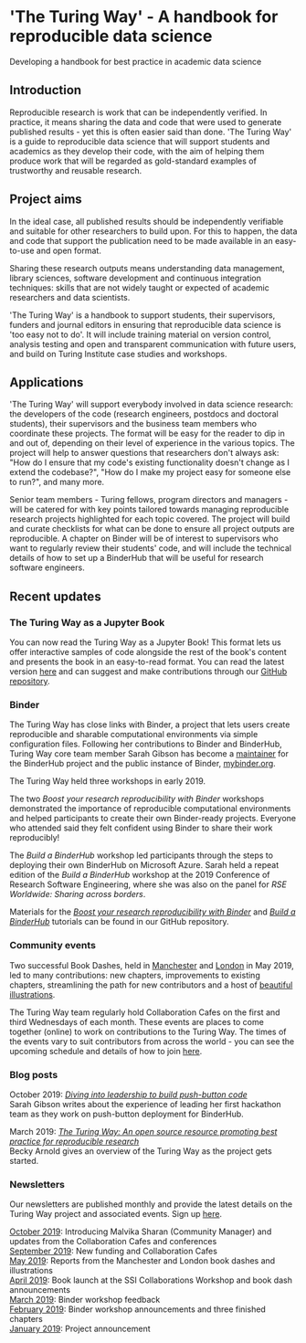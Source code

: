 # 'The Turing Way' - A handbook for reproducible data science

Developing a handbook for best practice in academic data science

## Introduction

Reproducible research is work that can be independently verified.
In practice, it means sharing the data and code that were used to generate published results - yet this is often easier said than done.
'The Turing Way' is a guide to reproducible data science that will support students and academics as they develop their code, with the aim of helping them produce work that will be regarded as gold-standard examples of trustworthy and reusable research.

## Project aims

In the ideal case, all published results should be independently verifiable and suitable for other researchers to build upon.
For this to happen, the data and code that support the publication need to be made available in an easy-to-use and open format.

Sharing these research outputs means understanding data management, library sciences, software development and continuous integration techniques: skills that are not widely taught or expected of academic researchers and data scientists.

'The Turing Way' is a handbook to support students, their supervisors, funders and journal editors in ensuring that reproducible data science is 'too easy not to do'.
It will include training material on version control, analysis testing and open and transparent communication with future users, and build on Turing Institute case studies and workshops.

## Applications

'The Turing Way' will support everybody involved in data science research: the developers of the code (research engineers, postdocs and doctoral students), their supervisors and the business team members who coordinate these projects.
The format will be easy for the reader to dip in and out of, depending on their level of experience in the various topics.
The project will help to answer questions that researchers don't always ask: "How do I ensure that my code's existing functionality doesn't change as I extend the codebase?", "How do I make my project easy for someone else to run?", and many more.

Senior team members - Turing fellows, program directors and managers - will be catered for with key points tailored towards managing reproducible research projects highlighted for each topic covered.
The project will build and curate checklists for what can be done to ensure all project outputs are reproducible.
A chapter on Binder will be of interest to supervisors who want to regularly review their students' code, and will include the technical details of how to set up a BinderHub that will be useful for research software engineers.

## Recent updates

### The Turing Way as a Jupyter Book

You can now read the Turing Way as a Jupyter Book!
This format lets us offer interactive samples of code alongside the rest of the book's content and presents the book in an easy-to-read format.
You can read the latest version [here](https://the-turing-way.netlify.com) and can suggest and make contributions through our [GitHub repository](https://github.com/alan-turing-institute/the-turing-way).

### Binder

The Turing Way has close links with Binder, a project that lets users create reproducible and sharable computational environments via simple configuration files.
Following her contributions to Binder and BinderHub, Turing Way core team member Sarah Gibson has become a [maintainer](https://jupyterhub-team-compass.readthedocs.io/en/latest/team.html#binder-team) for the BinderHub project and the public instance of Binder, [mybinder.org](https://mybinder.org/).

The Turing Way held three workshops in early 2019.

The two _Boost your research reproducibility with Binder_ workshops demonstrated the importance of reproducible computational environments and helped participants to create their own Binder-ready projects.
Everyone who attended said they felt confident using Binder to share their work reproducibly!

The _Build a BinderHub_ workshop led participants through the steps to deploying their own BinderHub on Microsoft Azure.
Sarah held a repeat edition of the _Build a BinderHub_ workshop at the 2019 Conference of Research Software Engineering, where she was also on the panel for _RSE Worldwide: Sharing across borders_.

Materials for the [_Boost your research reproducibility with Binder_](https://github.com/alan-turing-institute/the-turing-way/tree/master/workshops/boost-research-reproducibility-binder) and [_Build a BinderHub_](https://github.com/alan-turing-institute/the-turing-way/tree/master/workshops/build-a-binderhub) tutorials can be found in our GitHub repository.

### Community events

Two successful Book Dashes, held in [Manchester](https://github.com/alan-turing-institute/the-turing-way/blob/master/workshops/book-dash/book-dash-mcr-report.md) and [London](https://github.com/alan-turing-institute/the-turing-way/blob/master/workshops/book-dash/book-dash-ldn-report.md) in May 2019, led to many contributions: new chapters, improvements to existing chapters, streamlining the path for new contributors and a host of [beautiful illustrations](https://zenodo.org/record/3332808).

The Turing Way team regularly hold Collaboration Cafes on the first and third Wednesdays of each month.
These events are places to come together (online) to work on contributions to the Turing Way.
The times of the events vary to suit contributors from across the world - you can see the upcoming schedule and details of how to join [here](https://github.com/alan-turing-institute/the-turing-way/blob/master/project_management/online-collaboration-cafe.md).

### Blog posts

October 2019: [_Diving into leadership to build push-button code_](https://www.turing.ac.uk/research/research-programmes/research-engineering/programme-articles/diving-leadership-build-push-button-code)  
Sarah Gibson writes about the experience of leading her first hackathon team as they work on push-button deployment for BinderHub.

March 2019: [_The Turing Way: An open source resource promoting best practice for reproducible research_](https://www.software.ac.uk/blog/2019-03-05-turing-way-open-source-resource-promoting-best-practice-reproducible-research)  
Becky Arnold gives an overview of the Turing Way as the project gets started.


### Newsletters

Our newsletters are published monthly and provide the latest details on the Turing Way project and associated events.
Sign up [here](https://tinyletter.com/TuringWay).

[October 2019](https://github.com/alan-turing-institute/the-turing-way/blob/master/communications/newsletters/newsletter_07_Oct2019.md): Introducing Malvika Sharan (Community Manager) and updates from the Collaboration Cafes and conferences  
[September 2019](https://github.com/alan-turing-institute/the-turing-way/blob/master/communications/newsletters/newsletter_06_Sept2019.md): New funding and Collaboration Cafes  
[May 2019](https://github.com/alan-turing-institute/the-turing-way/blob/master/communications/newsletters/newsletter_05_May2019.md): Reports from the Manchester and London book dashes and illustrations  
[April 2019](https://github.com/alan-turing-institute/the-turing-way/blob/master/communications/newsletters/newsletter_04_Apr2019.md): Book launch at the SSI Collaborations Workshop and book dash announcements  
[March 2019](https://github.com/alan-turing-institute/the-turing-way/blob/master/communications/newsletters/newsletter_03_Mar2019.md): Binder workshop feedback  
[February 2019](https://github.com/alan-turing-institute/the-turing-way/blob/master/communications/newsletters/newsletter_02_Feb2019.md): Binder workshop announcements and three finished chapters  
[January 2019](https://github.com/alan-turing-institute/the-turing-way/blob/master/communications/newsletters/newsletter_01_Jan2019.md): Project announcement
